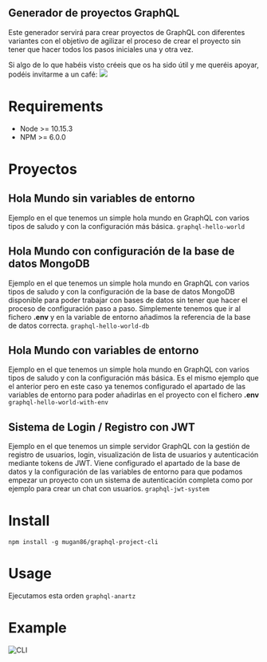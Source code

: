 ## Generador de proyectos GraphQL

Este generador servirá para crear proyectos de GraphQL con diferentes variantes con el objetivo de agilizar el proceso de crear el proyecto sin tener que hacer todos los pasos iniciales una y otra vez.

Si algo de lo que habéis visto créeis que os ha sido útil y me queréis apoyar, podéis invitarme a un café:
<a href="https://www.buymeacoffee.com/mugan86"><img src="https://img.buymeacoffee.com/button-api/?text=Buy me a coffee&emoji=&slug=mugan86&button_colour=FFDD00&font_colour=000000&font_family=Cookie&outline_colour=000000&coffee_colour=ffffff"></a>

# Requirements
* Node >= 10.15.3
* NPM >= 6.0.0

# Proyectos

## Hola Mundo sin variables de entorno

Ejemplo en el que tenemos un simple hola mundo en GraphQL con varios tipos de saludo y con la configuración más básica.
```graphql-hello-world```

## Hola Mundo con configuración de la base de datos MongoDB

Ejemplo en el que tenemos un simple hola mundo en GraphQL con varios tipos de saludo y con la configuración de la base de datos MongoDB disponible para poder trabajar con bases de datos sin tener que hacer el proceso de configuración paso a paso. Simplemente tenemos que ir al fichero **.env** y en la variable de entorno añadimos la referencia de la base de datos correcta.
```graphql-hello-world-db```

## Hola Mundo con variables de entorno

Ejemplo en el que tenemos un simple hola mundo en GraphQL con varios tipos de saludo y con la configuración más básica. Es el mismo ejemplo que el anterior pero en este caso ya tenemos configurado el apartado de las variables de entorno para poder añadirlas en el proyecto con el fichero **.env**
```graphql-hello-world-with-env```

## Sistema de Login / Registro con JWT

Ejemplo en el que tenemos un simple servidor GraphQL con la gestión de registro de usuarios, login, visualización de lista de usuarios y autenticación mediante tokens de JWT. Viene configurado el apartado de la base de datos y la configuración de las variables de entorno para que podamos empezar un proyecto con un sistema de autenticación completa como por ejemplo para crear un chat con usuarios.
```graphql-jwt-system```

# Install
```npm install -g mugan86/graphql-project-cli```
# Usage
Ejecutamos esta orden
```graphql-anartz```

# Example
![CLI](./cli.gif)
